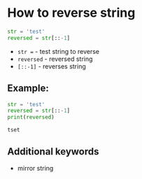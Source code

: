 # How to reverse string

```python
str = 'test'
reversed = str[::-1]
```

- `str =` - test string to reverse
- `reversed` - reversed string
- `[::-1]` - reverses string

## Example: 
```python
str = 'test'
reversed = str[::-1]
print(reversed)
```
```
tset

```

## Additional keywords
- mirror string
